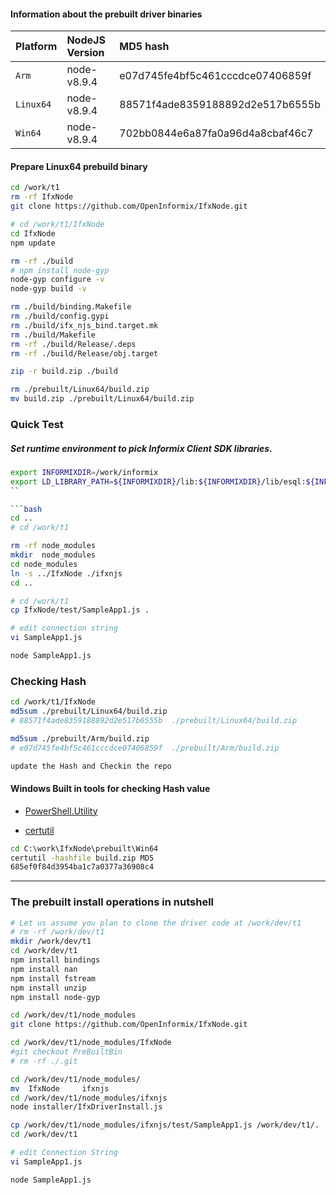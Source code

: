 

#### Information about the prebuilt driver binaries

| **Platform** | **NodeJS Version** | **MD5 hash**
|:-------------|:-------------------|:----------------------------------------
| `Arm`        | node-v8.9.4        | e07d745fe4bf5c461cccdce07406859f
| `Linux64`    | node-v8.9.4        | 88571f4ade8359188892d2e517b6555b
| `Win64`      | node-v8.9.4        | 702bb0844e6a87fa0a96d4a8cbaf46c7


 
#### Prepare Linux64 prebuild binary 
```bash
cd /work/t1
rm -rf IfxNode
git clone https://github.com/OpenInformix/IfxNode.git

# cd /work/t1/IfxNode
cd IfxNode
npm update

rm -rf ./build 
# npm install node-gyp
node-gyp configure -v  
node-gyp build -v  

rm ./build/binding.Makefile  
rm ./build/config.gypi  
rm ./build/ifx_njs_bind.target.mk  
rm ./build/Makefile 
rm -rf ./build/Release/.deps
rm -rf ./build/Release/obj.target

zip -r build.zip ./build

rm ./prebuilt/Linux64/build.zip
mv build.zip ./prebuilt/Linux64/build.zip
```

### Quick Test 

##### Set runtime environment to pick Informix Client SDK libraries.
```bash
export INFORMIXDIR=/work/informix
export LD_LIBRARY_PATH=${INFORMIXDIR}/lib:${INFORMIXDIR}/lib/esql:${INFORMIXDIR}/lib/cli
``

```bash
cd ..
# cd /work/t1

rm -rf node_modules
mkdir  node_modules
cd node_modules
ln -s ../IfxNode ./ifxnjs
cd ..

# cd /work/t1
cp IfxNode/test/SampleApp1.js .

# edit connection string
vi SampleApp1.js

node SampleApp1.js
```

###  Checking Hash
```bash
cd /work/t1/IfxNode
md5sum ./prebuilt/Linux64/build.zip
# 88571f4ade8359188892d2e517b6555b  ./prebuilt/Linux64/build.zip

md5sum ./prebuilt/Arm/build.zip
# e07d745fe4bf5c461cccdce07406859f  ./prebuilt/Arm/build.zip

update the Hash and Checkin the repo
```



#### Windows Built in tools for checking Hash value
* [PowerShell.Utility](https://docs.microsoft.com/en-us/powershell/module/Microsoft.PowerShell.Utility/Get-FileHash?view=powershell-5.1)

* [certutil](https://technet.microsoft.com/library/cc732443.aspx)
```bat
cd C:\work\IfxNode\prebuilt\Win64
certutil -hashfile build.zip MD5
685ef0f84d3954ba1c7a0377a36908c4
```

---
### The prebuilt install operations in nutshell 
```bash
# Let us assume you plan to clone the driver code at /work/dev/t1
# rm -rf /work/dev/t1
mkdir /work/dev/t1
cd /work/dev/t1
npm install bindings
npm install nan
npm install fstream
npm install unzip
npm install node-gyp

cd /work/dev/t1/node_modules
git clone https://github.com/OpenInformix/IfxNode.git

cd /work/dev/t1/node_modules/IfxNode
#git checkout PreBuiltBin
# rm -rf ./.git

cd /work/dev/t1/node_modules/
mv  IfxNode     ifxnjs
cd /work/dev/t1/node_modules/ifxnjs
node installer/IfxDriverInstall.js

cp /work/dev/t1/node_modules/ifxnjs/test/SampleApp1.js /work/dev/t1/.
cd /work/dev/t1

# edit Connection String
vi SampleApp1.js

node SampleApp1.js
```

